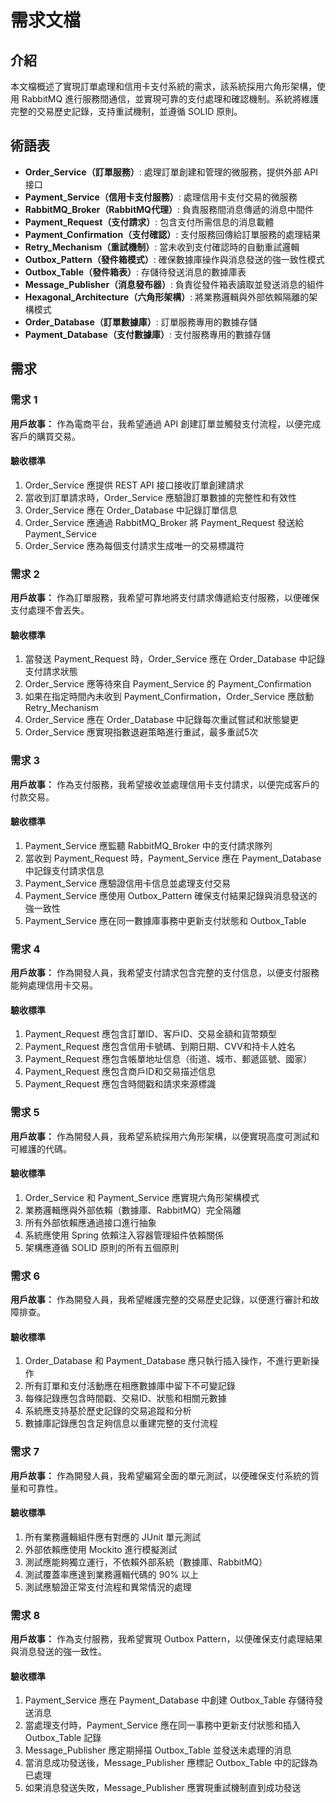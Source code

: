 # 需求文檔

## 介紹

本文檔概述了實現訂單處理和信用卡支付系統的需求，該系統採用六角形架構，使用 RabbitMQ 進行服務間通信，並實現可靠的支付處理和確認機制。系統將維護完整的交易歷史記錄，支持重試機制，並遵循 SOLID 原則。

## 術語表

- **Order_Service（訂單服務）**: 處理訂單創建和管理的微服務，提供外部 API 接口
- **Payment_Service（信用卡支付服務）**: 處理信用卡支付交易的微服務
- **RabbitMQ_Broker（RabbitMQ代理）**: 負責服務間消息傳遞的消息中間件
- **Payment_Request（支付請求）**: 包含支付所需信息的消息載體
- **Payment_Confirmation（支付確認）**: 支付服務回傳給訂單服務的處理結果
- **Retry_Mechanism（重試機制）**: 當未收到支付確認時的自動重試邏輯
- **Outbox_Pattern（發件箱模式）**: 確保數據庫操作與消息發送的強一致性模式
- **Outbox_Table（發件箱表）**: 存儲待發送消息的數據庫表
- **Message_Publisher（消息發布器）**: 負責從發件箱表讀取並發送消息的組件
- **Hexagonal_Architecture（六角形架構）**: 將業務邏輯與外部依賴隔離的架構模式
- **Order_Database（訂單數據庫）**: 訂單服務專用的數據存儲
- **Payment_Database（支付數據庫）**: 支付服務專用的數據存儲

## 需求

### 需求 1

**用戶故事：** 作為電商平台，我希望通過 API 創建訂單並觸發支付流程，以便完成客戶的購買交易。

#### 驗收標準

1. Order_Service 應提供 REST API 接口接收訂單創建請求
2. 當收到訂單請求時，Order_Service 應驗證訂單數據的完整性和有效性
3. Order_Service 應在 Order_Database 中記錄訂單信息
4. Order_Service 應通過 RabbitMQ_Broker 將 Payment_Request 發送給 Payment_Service
5. Order_Service 應為每個支付請求生成唯一的交易標識符

### 需求 2

**用戶故事：** 作為訂單服務，我希望可靠地將支付請求傳遞給支付服務，以便確保支付處理不會丟失。

#### 驗收標準

1. 當發送 Payment_Request 時，Order_Service 應在 Order_Database 中記錄支付請求狀態
2. Order_Service 應等待來自 Payment_Service 的 Payment_Confirmation
3. 如果在指定時間內未收到 Payment_Confirmation，Order_Service 應啟動 Retry_Mechanism
4. Order_Service 應在 Order_Database 中記錄每次重試嘗試和狀態變更
5. Order_Service 應實現指數退避策略進行重試，最多重試5次

### 需求 3

**用戶故事：** 作為支付服務，我希望接收並處理信用卡支付請求，以便完成客戶的付款交易。

#### 驗收標準

1. Payment_Service 應監聽 RabbitMQ_Broker 中的支付請求隊列
2. 當收到 Payment_Request 時，Payment_Service 應在 Payment_Database 中記錄支付請求信息
3. Payment_Service 應驗證信用卡信息並處理支付交易
4. Payment_Service 應使用 Outbox_Pattern 確保支付結果記錄與消息發送的強一致性
5. Payment_Service 應在同一數據庫事務中更新支付狀態和 Outbox_Table

### 需求 4

**用戶故事：** 作為開發人員，我希望支付請求包含完整的支付信息，以便支付服務能夠處理信用卡交易。

#### 驗收標準

1. Payment_Request 應包含訂單ID、客戶ID、交易金額和貨幣類型
2. Payment_Request 應包含信用卡號碼、到期日期、CVV和持卡人姓名
3. Payment_Request 應包含帳單地址信息（街道、城市、郵遞區號、國家）
4. Payment_Request 應包含商戶ID和交易描述信息
5. Payment_Request 應包含時間戳和請求來源標識

### 需求 5

**用戶故事：** 作為開發人員，我希望系統採用六角形架構，以便實現高度可測試和可維護的代碼。

#### 驗收標準

1. Order_Service 和 Payment_Service 應實現六角形架構模式
2. 業務邏輯應與外部依賴（數據庫、RabbitMQ）完全隔離
3. 所有外部依賴應通過接口進行抽象
4. 系統應使用 Spring 依賴注入容器管理組件依賴關係
5. 架構應遵循 SOLID 原則的所有五個原則

### 需求 6

**用戶故事：** 作為開發人員，我希望維護完整的交易歷史記錄，以便進行審計和故障排查。

#### 驗收標準

1. Order_Database 和 Payment_Database 應只執行插入操作，不進行更新操作
2. 所有訂單和支付活動應在相應數據庫中留下不可變記錄
3. 每條記錄應包含時間戳、交易ID、狀態和相關元數據
4. 系統應支持基於歷史記錄的交易追蹤和分析
5. 數據庫記錄應包含足夠信息以重建完整的支付流程

### 需求 7

**用戶故事：** 作為開發人員，我希望編寫全面的單元測試，以便確保支付系統的質量和可靠性。

#### 驗收標準

1. 所有業務邏輯組件應有對應的 JUnit 單元測試
2. 外部依賴應使用 Mockito 進行模擬測試
3. 測試應能夠獨立運行，不依賴外部系統（數據庫、RabbitMQ）
4. 測試覆蓋率應達到業務邏輯代碼的 90% 以上
5. 測試應驗證正常支付流程和異常情況的處理

### 需求 8

**用戶故事：** 作為支付服務，我希望實現 Outbox Pattern，以便確保支付處理結果與消息發送的強一致性。

#### 驗收標準

1. Payment_Service 應在 Payment_Database 中創建 Outbox_Table 存儲待發送消息
2. 當處理支付時，Payment_Service 應在同一事務中更新支付狀態和插入 Outbox_Table 記錄
3. Message_Publisher 應定期掃描 Outbox_Table 並發送未處理的消息
4. 當消息成功發送後，Message_Publisher 應標記 Outbox_Table 中的記錄為已處理
5. 如果消息發送失敗，Message_Publisher 應實現重試機制直到成功發送